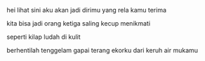 hei lihat sini
aku akan jadi dirimu
yang rela kamu terima

kita bisa jadi orang ketiga
saling kecup menikmati

seperti kilap ludah di kulit

berhentilah tenggelam 
gapai terang ekorku
dari keruh air mukamu